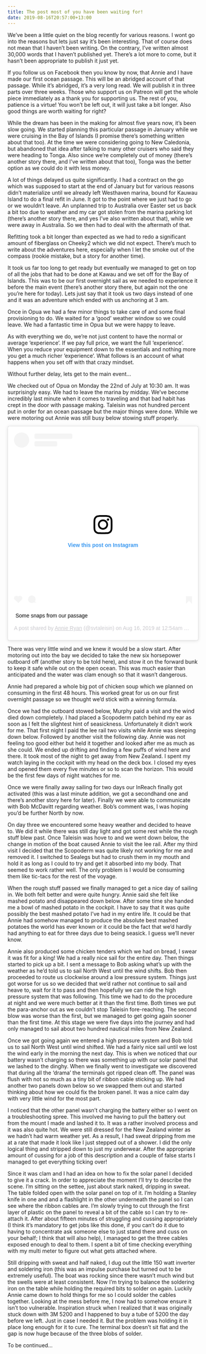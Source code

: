 ```yaml
---
title: The post most of you have been waiting for!
date: 2019-08-16T20:57:00+13:00
---
```

We’ve been a little quiet on the blog recently for various reasons. I wont go
into the reasons but lets just say it’s been interesting. That of course does
not mean that I haven’t been writing. On the contrary, I’ve written almost
30,000 words that I haven’t published yet. There’s a lot more to come, but it
hasn’t been appropriate to publish it just yet.

If you follow us on Facebook then you know by now, that Annie and I have made
our first ocean passage. This will be an abridged account of that passage. While
it’s abridged, it’s a very long read. We will publish it in three parts over
three weeks. Those who support us on Patreon will get the whole piece
immediately as a thank you for supporting us. The rest of you, patience is
a virtue! You won’t be left out, it will just take a bit longer. Also good
things are worth waiting for right?

While the dream has been in the making for almost five years now, it’s been slow
going. We started planning this particular passage in January while we were
cruising in the Bay of Islands (I promise there’s something written about that
too). At the time we were considering going to New Caledonia, but abandoned that
idea after talking to many other cruisers who said they were heading to Tonga.
Also since we’re completely out of money (there’s another story there, and I’ve
written about that too), Tonga was the better option as we could do it with less
money.

A lot of things delayed us quite significantly.  I had a contract on the go
which was supposed to start at the end of January but for various reasons didn’t
materialize until we already left Westhaven marina, bound for Kauwau Island to
do a final refit in June. It got to the point where we just had to go or we
wouldn’t leave. An unplanned trip to Australia over Easter set us back a bit too
due to weather and my car got stolen from the marina parking lot (there’s
another story there, and yes I’ve also written about that), while we were away
in Australia.  So we then had to deal with the aftermath of that.

Refitting took a bit longer than expected as we had to redo a significant amount
of fiberglass on Cheeky2 which we did not expect. There’s much to write about
the adventures here, especially when I let the smoke out of the compass (rookie
mistake, but a story for another time).

It took us far too long to get ready but eventually we managed to get on top of
all the jobs that had to be done at Kawau and we set off for the Bay of Islands.
This was to be our first overnight sail as we needed to experience it before the
main event (there’s another story there, but again not the one you’re here for
today). Lets just say that it took us two days instead of one and it was an
adventure which ended with us anchoring at 3 am. 

Once in Opua we had a few minor things to take care of and some final
provisioning to do. We waited for a ‘good’ weather window so we could leave. We
had a fantastic time in Opua but we were happy to leave.

As with everything we do, we’re not just content to have the normal or average
‘experience’. If we pay full price, we want the full ‘experience’. When you
reduce your equipment down to the essentials and nothing more you get a much
richer ‘experience’. What follows is an account of what happens when you set off
with that crazy mindset.

Without further delay, lets get to the main event…

We checked out of Opua on Monday the 22nd of July at 10:30 am. It was
surprisingly easy. We had to leave the marina by midday. We’ve become incredibly
last minute when it comes to traveling and that bad habit has crept in the door
with passage making. Taleisin was not hundred percent put in order for an ocean
passage but the major things were done. While we were motoring out Annie was
still busy below stowing stuff properly.

<blockquote class="instagram-media" data-instgrm-captioned
data-instgrm-permalink="https://www.instagram.com/p/B1N5un7H0jT/"
data-instgrm-version="12" style=" background:#FFF; border:0; border-radius:3px;
box-shadow:0 0 1px 0 rgba(0,0,0,0.5),0 1px 10px 0 rgba(0,0,0,0.15); margin: 1px;
max-width:540px; min-width:326px; padding:0; width:99.375%;
width:-webkit-calc(100% - 2px); width:calc(100% - 2px);"><div
style="padding:16px;"> <a href="https://www.instagram.com/p/B1N5un7H0jT/"
style=" background:#FFFFFF; line-height:0; padding:0 0; text-align:center;
text-decoration:none; width:100%;" target="_blank"> <div style=" display: flex;
flex-direction: row; align-items: center;"> <div style="background-color:
#F4F4F4; border-radius: 50%; flex-grow: 0; height: 40px; margin-right: 14px;
width: 40px;"></div> <div style="display: flex; flex-direction: column;
flex-grow: 1; justify-content: center;"> <div style=" background-color: #F4F4F4;
border-radius: 4px; flex-grow: 0; height: 14px; margin-bottom: 6px; width:
100px;"></div> <div style=" background-color: #F4F4F4; border-radius: 4px;
flex-grow: 0; height: 14px; width: 60px;"></div></div></div><div style="padding:
19% 0;"></div> <div style="display:block; height:50px; margin:0 auto 12px;
width:50px;"><svg width="50px" height="50px" viewBox="0 0 60 60" version="1.1"
xmlns="https://www.w3.org/2000/svg"
xmlns:xlink="https://www.w3.org/1999/xlink"><g stroke="none" stroke-width="1"
fill="none" fill-rule="evenodd"><g transform="translate(-511.000000,
-20.000000)" fill="#000000"><g><path d="M556.869,30.41 C554.814,30.41
553.148,32.076 553.148,34.131 C553.148,36.186 554.814,37.852 556.869,37.852
C558.924,37.852 560.59,36.186 560.59,34.131 C560.59,32.076 558.924,30.41
556.869,30.41 M541,60.657 C535.114,60.657 530.342,55.887 530.342,50
C530.342,44.114 535.114,39.342 541,39.342 C546.887,39.342 551.658,44.114
551.658,50 C551.658,55.887 546.887,60.657 541,60.657 M541,33.886 C532.1,33.886
524.886,41.1 524.886,50 C524.886,58.899 532.1,66.113 541,66.113 C549.9,66.113
557.115,58.899 557.115,50 C557.115,41.1 549.9,33.886 541,33.886 M565.378,62.101
C565.244,65.022 564.756,66.606 564.346,67.663 C563.803,69.06 563.154,70.057
562.106,71.106 C561.058,72.155 560.06,72.803 558.662,73.347 C557.607,73.757
556.021,74.244 553.102,74.378 C549.944,74.521 548.997,74.552 541,74.552
C533.003,74.552 532.056,74.521 528.898,74.378 C525.979,74.244 524.393,73.757
523.338,73.347 C521.94,72.803 520.942,72.155 519.894,71.106 C518.846,70.057
518.197,69.06 517.654,67.663 C517.244,66.606 516.755,65.022 516.623,62.101
C516.479,58.943 516.448,57.996 516.448,50 C516.448,42.003 516.479,41.056
516.623,37.899 C516.755,34.978 517.244,33.391 517.654,32.338 C518.197,30.938
518.846,29.942 519.894,28.894 C520.942,27.846 521.94,27.196 523.338,26.654
C524.393,26.244 525.979,25.756 528.898,25.623 C532.057,25.479 533.004,25.448
541,25.448 C548.997,25.448 549.943,25.479 553.102,25.623 C556.021,25.756
557.607,26.244 558.662,26.654 C560.06,27.196 561.058,27.846 562.106,28.894
C563.154,29.942 563.803,30.938 564.346,32.338 C564.756,33.391 565.244,34.978
565.378,37.899 C565.522,41.056 565.552,42.003 565.552,50 C565.552,57.996
565.522,58.943 565.378,62.101 M570.82,37.631 C570.674,34.438 570.167,32.258
569.425,30.349 C568.659,28.377 567.633,26.702 565.965,25.035 C564.297,23.368
562.623,22.342 560.652,21.575 C558.743,20.834 556.562,20.326 553.369,20.18
C550.169,20.033 549.148,20 541,20 C532.853,20 531.831,20.033 528.631,20.18
C525.438,20.326 523.257,20.834 521.349,21.575 C519.376,22.342 517.703,23.368
516.035,25.035 C514.368,26.702 513.342,28.377 512.574,30.349 C511.834,32.258
511.326,34.438 511.181,37.631 C511.035,40.831 511,41.851 511,50 C511,58.147
511.035,59.17 511.181,62.369 C511.326,65.562 511.834,67.743 512.574,69.651
C513.342,71.625 514.368,73.296 516.035,74.965 C517.703,76.634 519.376,77.658
521.349,78.425 C523.257,79.167 525.438,79.673 528.631,79.82 C531.831,79.965
532.853,80.001 541,80.001 C549.148,80.001 550.169,79.965 553.369,79.82
C556.562,79.673 558.743,79.167 560.652,78.425 C562.623,77.658 564.297,76.634
565.965,74.965 C567.633,73.296 568.659,71.625 569.425,69.651 C570.167,67.743
570.674,65.562 570.82,62.369 C570.966,59.17 571,58.147 571,50 C571,41.851
570.966,40.831 570.82,37.631"></path></g></g></g></svg></div><div
style="padding-top: 8px;"> <div style=" color:#3897f0;
font-family:Arial,sans-serif; font-size:14px; font-style:normal;
font-weight:550; line-height:18px;"> View this post on Instagram</div></div><div
style="padding: 12.5% 0;"></div> <div style="display: flex; flex-direction: row;
margin-bottom: 14px; align-items: center;"><div> <div style="background-color:
#F4F4F4; border-radius: 50%; height: 12.5px; width: 12.5px; transform:
translateX(0px) translateY(7px);"></div> <div style="background-color: #F4F4F4;
height: 12.5px; transform: rotate(-45deg) translateX(3px) translateY(1px);
width: 12.5px; flex-grow: 0; margin-right: 14px; margin-left: 2px;"></div> <div
style="background-color: #F4F4F4; border-radius: 50%; height: 12.5px; width:
12.5px; transform: translateX(9px) translateY(-18px);"></div></div><div
style="margin-left: 8px;"> <div style=" background-color: #F4F4F4;
border-radius: 50%; flex-grow: 0; height: 20px; width: 20px;"></div> <div
style=" width: 0; height: 0; border-top: 2px solid transparent; border-left: 6px
solid #f4f4f4; border-bottom: 2px solid transparent; transform: translateX(16px)
translateY(-4px) rotate(30deg)"></div></div><div style="margin-left: auto;">
<div style=" width: 0px; border-top: 8px solid #F4F4F4; border-right: 8px solid
transparent; transform: translateY(16px);"></div> <div style=" background-color:
#F4F4F4; flex-grow: 0; height: 12px; width: 16px; transform:
translateY(-4px);"></div> <div style=" width: 0; height: 0; border-top: 8px
solid #F4F4F4; border-left: 8px solid transparent; transform: translateY(-4px)
translateX(8px);"></div></div></div></a> <p style=" margin:8px 0 0 0; padding:0
4px;"> <a href="https://www.instagram.com/p/B1N5un7H0jT/" style=" color:#000;
font-family:Arial,sans-serif; font-size:14px; font-style:normal;
font-weight:normal; line-height:17px; text-decoration:none;
word-wrap:break-word;" target="_blank">Some snaps from our passage</a></p> <p
style=" color:#c9c8cd; font-family:Arial,sans-serif; font-size:14px;
line-height:17px; margin-bottom:0; margin-top:8px; overflow:hidden; padding:8px
0 7px; text-align:center; text-overflow:ellipsis; white-space:nowrap;">A post
shared by <a href="https://www.instagram.com/svtaleisin/" style=" color:#c9c8cd;
font-family:Arial,sans-serif; font-size:14px; font-style:normal;
font-weight:normal; line-height:17px;" target="_blank"> Annie Ryan</a>
(@svtaleisin) on <time style=" font-family:Arial,sans-serif; font-size:14px;
line-height:17px;" datetime="2019-08-16T07:54:42+00:00">Aug 16, 2019 at 12:54am
PDT</time></p></div></blockquote>
<script async src="//www.instagram.com/embed.js"></script>


There was very little wind and we knew it would be a slow start. After motoring
out into the bay we decided to take the new six horsepower outboard off (another
story to be told here), and stow it on the forward bunk to keep it safe while
out on the open ocean. This was much easier than anticipated and the water was
clam enough so that it wasn’t dangerous.

Annie had prepared a whole big pot of chicken soup which we planned on consuming
in the first 48 hours. This worked great for us on our first overnight passage
so we thought we’d stick with a winning formula.

Once we had the outboard stowed below, Murphy paid a visit and the wind died
down completely. I had placed a Scopoderm patch behind my ear as soon as I felt
the slightest hint of seasickness. Unfortunately it didn’t work for me. That
first night I paid the lee rail two visits while Annie was sleeping down below.
Followed by another visit the following day. Annie was not feeling too good
either but held it together and looked after me as much as she could. We ended
up drifting and finding a few puffs of wind here and there. It took most of the
night to get away from New Zealand. I spent my watch laying in the cockpit with
my head on the deck box. I closed my eyes and opened them every five minutes or
so to scan the horizon. This would be the first few days of night watches for
me.

Once we were finally away sailing for two days our InReach finally got activated
(this was a last minute addition, we got a secondhand one and there’s another
story here for later). Finally we were able to communicate with Bob McDavitt
regarding weather. Bob’s comment was, I was hoping you’d be further North by
now.

On day three we encountered some heavy weather and decided to heave to. We did
it while there was still day light and got some rest while the rough stuff blew
past. Once Taleisin was hove to and we went down below, the change in motion of
the boat caused Annie to visit the lee rail. After my third visit I decided that
the Scopoderm was quite likely not working for me and removed it. I switched to
Sealegs but had to crush them in my mouth and hold it as long as I could to try
and get it absorbed into my body. That seemed to work rather well. The only
problem is I would be consuming them like tic-tacs for the rest of the voyage.

When the rough stuff passed we finally managed to get a nice day of sailing in.
We both felt better and were quite hungry. Annie said she felt like mashed
potato and disappeared down below. After some time she handed me a bowl of
mashed potato in the cockpit. I have to say that it was quite possibly the best
mashed potato I’ve had in my entire life. It could be that Annie had somehow
managed to produce the absolute best mashed potatoes the world has ever known or
it could be the fact that we’d hardly had anything to eat for three days due to
being seasick. I guess we’ll never know.

Annie also produced some chicken tenders which we had on bread, I swear it was
fit for a king! We had a really nice sail for the entire day. Then things
started to pick up a bit. I sent a message to Bob asking what’s up with the
weather as he’d told us to sail North West until the wind shifts. Bob then
proceeded to route us clockwise around a low pressure system. Things just got
worse for us so we decided that we’d rather not continue to sail and heave to,
wait for it to pass and then hopefully we can ride the high pressure system that
was following. This time we had to do the procedure at night and we were much
better at it than the first time. Both times we put the para-anchor out as we
couldn’t stop Taleisin fore-reaching. The second blow was worse than the first,
but we managed to get going again sooner than the first time. At this stage we
were five days into the journey and had only managed to sail about two hundred
nautical miles from New Zealand.

Once we got going again we entered a high pressure system and Bob told us to
sail North West until wind shifted. We had a fairly nice sail until we lost the
wind early in the morning the next day. This is when we noticed that our battery
wasn’t charging so there was something up with our solar panel that we lashed to
the dinghy. When we finally went to investigate we discovered that during all
the ‘drama’ the terminals got ripped clean off. The panel was flush with not so
much as a tiny bit of ribbon cable sticking up. We had another two panels down
below so we swapped them out and started thinking about how we could fix the
broken panel. It was a nice calm day with very little wind for the most part.

I noticed that the other panel wasn’t charging the battery either so I went on
a troubleshooting spree. This involved me having to pull the battery out from
the mount I made and lashed it to. It was a rather involved process and it was
also quite hot. We were still dressed for the New Zealand winter as we hadn’t
had warm weather yet. As a result, I had sweat dripping from me at a rate that
made it look like I just stepped out of a shower. I did the only logical thing
and stripped down to just my underwear. After the appropriate amount of cussing
for a job of this description and a couple of false starts I managed to get
everything ticking over!

Since it was clam and I had an idea on how to fix the solar panel I decided to
give it a crack. In order to appreciate the moment I’ll try to describe the
scene. I’m sitting on the settee, just about stark naked, dripping in sweat. The
table folded open with the solar panel on top of it. I’m holding a Stanley knife
in one and and a flashlight in the other underneath the panel so I can see where
the ribbon cables are. I’m slowly trying to cut through the first layer of
plastic on the panel to reveal a bit of the cable so I can try to re-attach it.
After about fifteen minutes of struggling and cussing appropriately (I think
it’s mandatory to get jobs like this done, if you can’t do it due to having to
concentrate ask someone else to just stand there and cuss on your behalf; I think that will also help), I managed to get the three cables exposed enough
to deal to them. I spent a bit of time checking everything with my multi meter
to figure out what gets attached where.

Still dripping with sweat and half naked, I dug out the little 150 watt inverter
and soldering iron (this was an impulse purchase but turned out to be extremely
useful). The boat was rocking since there wasn’t much wind but the swells were
at least consistent. Now I’m trying to balance the soldering iron on the table
while holding the required bits to solder on again. Luckily Annie came down to
hold things for me so I could solder the cables together. Looking at the mess
before me, I now had to somehow ensure it isn’t too vulnerable. Inspiration
struck when I realized that it was originally stuck down with 3M 5200 and
I happened to buy a tube of 5200 the day before we left. Just in case I needed
it. But the problem was holding it in place long enough for it to cure. The
terminal box doesn’t sit flat and the gap is now huge because of the three blobs
of solder.

To be continued…
